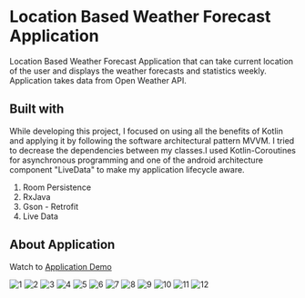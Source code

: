 # Location Based Weather Forecast Application
Location Based Weather Forecast Application that can take current location of the user and displays the weather forecasts and statistics weekly.
Application takes data from Open Weather API.

## Built with
While developing this project, I focused on using all the benefits of Kotlin and applying it by following the software architectural pattern MVVM.
 I tried to decrease the dependencies between my classes.I used Kotlin-Coroutines for asynchronous programming and one of the android architecture component "LiveData" to make my application lifecycle aware.
 
1) Room Persistence <br>
2) RxJava <br>
3) Gson - Retrofit <br>
4) Live Data <br>

## About Application
Watch to [Application Demo](https://youtu.be/4I4JxShzU_E) <br>


![1](https://user-images.githubusercontent.com/52782215/87558488-d7384b80-c6c1-11ea-945b-418a7ab99e6f.png)
![2](https://user-images.githubusercontent.com/52782215/87558496-d8697880-c6c1-11ea-8a50-a2075fac5653.png)
![3](https://user-images.githubusercontent.com/52782215/87558497-d9020f00-c6c1-11ea-8240-12de2f79f58a.png)
![4](https://user-images.githubusercontent.com/52782215/87558500-da333c00-c6c1-11ea-89af-bb79d699041a.png)
![5](https://user-images.githubusercontent.com/52782215/87558507-dacbd280-c6c1-11ea-9cde-c3aca280ea84.png)
![6](https://user-images.githubusercontent.com/52782215/87558511-db646900-c6c1-11ea-8c2a-996da90c8598.png)
![7](https://user-images.githubusercontent.com/52782215/87558513-db646900-c6c1-11ea-86c6-6ac89b783cf3.png)
![8](https://user-images.githubusercontent.com/52782215/87558516-dbfcff80-c6c1-11ea-9ecd-33e018197365.png)
![9](https://user-images.githubusercontent.com/52782215/87558519-dc959600-c6c1-11ea-9f02-55a402efcbf1.png)
![10](https://user-images.githubusercontent.com/52782215/87558521-dc959600-c6c1-11ea-8c8a-2405351138bb.png)
![11](https://user-images.githubusercontent.com/52782215/87558523-dd2e2c80-c6c1-11ea-931a-23467d377e3e.png)
![12](https://user-images.githubusercontent.com/52782215/87558526-dd2e2c80-c6c1-11ea-9e31-f67d43381fc4.png)
